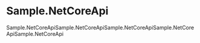 # Sample.NetCoreApi
Sample.NetCoreApiSample.NetCoreApiSample.NetCoreApiSample.NetCoreApiSample.NetCoreApi
